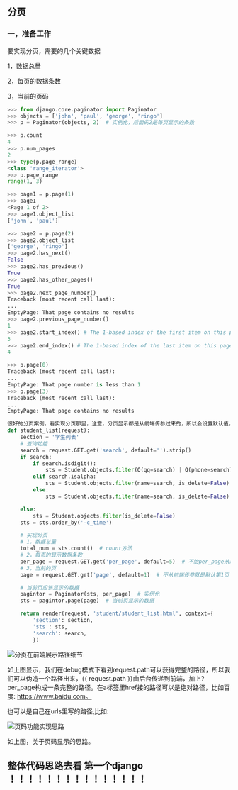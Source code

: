 ## 分页

### 一，准备工作

要实现分页，需要的几个关键数据

1，数据总量

2，每页的数据条数

3，当前的页码

```Python
>>> from django.core.paginator import Paginator
>>> objects = ['john', 'paul', 'george', 'ringo']
>>> p = Paginator(objects, 2)  # 实例化，后面的2是每页显示的条数

>>> p.count
4
>>> p.num_pages
2
>>> type(p.page_range)
<class 'range_iterator'>
>>> p.page_range
range(1, 3)

>>> page1 = p.page(1)
>>> page1
<Page 1 of 2>
>>> page1.object_list
['john', 'paul']

>>> page2 = p.page(2)
>>> page2.object_list
['george', 'ringo']
>>> page2.has_next()
False
>>> page2.has_previous()
True
>>> page2.has_other_pages()
True
>>> page2.next_page_number()
Traceback (most recent call last):
...
EmptyPage: That page contains no results
>>> page2.previous_page_number()
1
>>> page2.start_index() # The 1-based index of the first item on this page
3
>>> page2.end_index() # The 1-based index of the last item on this page
4

>>> p.page(0)
Traceback (most recent call last):
...
EmptyPage: That page number is less than 1
>>> p.page(3)
Traceback (most recent call last):
...
EmptyPage: That page contains no results
```

```Python
很好的分页案例，看实现分页那里，注意，分页显示都是从前端传参过来的，所以会设置默认值，当前端没有传参时的默认显示。这里的per_page也是通过页面点击request.GET.get得到的参数来显示的。不过设置了默认值。
def student_list(request):
    section = '学生列表'
    # 查询功能
    search = request.GET.get('search', default='').strip()
    if search:
        if search.isdigit():
            sts = Student.objects.filter(Q(qq=search) | Q(phone=search) | Q(age=search), Q(is_delete=False))
        elif search.isalpha:
            sts = Student.objects.filter(name=search, is_delete=False)
        else:
            sts = Student.objects.filter(name=search, is_delete=False)

    else:
        sts = Student.objects.filter(is_delete=False)
    sts = sts.order_by('-c_time')

    # 实现分页
    # 1，数据总量
    total_num = sts.count()  # count方法
    # 2，每页的显示数据条数
    per_page = request.GET.get('per_page', default=5)  # 不给per_page从前端传参就是默认每页显示5条
    # 3，当前的页
    page = request.GET.get('page', default=1)  # 不从前端传参就是默认第1页

    # 当前页应该显示的数据
    pagintor = Paginator(sts, per_page)  # 实例化
    sts = pagintor.page(page)  # 当前页显示的数据

    return render(request, 'student/student_list.html', context={
        'section': section,
        'sts': sts,
        'search': search,
        })
```

![分页在前端展示路径细节](F:\笔记\笔记\框架笔记\分页在前端展示路径细节.png)

如上图显示，我们在debug模式下看到request.path可以获得完整的路径，所以我们可以伪造一个路径出来，{{ request.path }}由后台传递到前端，加上?per_page构成一条完整的路径。在a标签里href接的路径可以是绝对路径，比如百度: https://www.baidu.com。

也可以是自己在urls里写的路径,比如:<a href="{% url 'student:student_edit' student.id %}" class="btn btn-primary">       </a>



![页码功能实现思路](F:\笔记\笔记\框架笔记\页码功能实现思路.png)

如上图，关于页码显示的思路。

## 整体代码思路去看 第一个django ！！！！！！！！！！！！！！！

